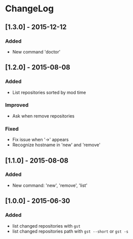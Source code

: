 # ChangeLog

## [1.3.0] - 2015-12-12
### Added
- New command 'doctor'

## [1.2.0] - 2015-08-08
### Added
- List repositories sorted by mod time

### Improved
- Ask when remove repositories

### Fixed
- Fix issue when '->' appears
- Recognize hostname in 'new' and 'remove'

## [1.1.0] - 2015-08-08
### Added
- New command: 'new', 'remove', 'list'

## [1.0.0] - 2015-06-30
### Added
- list changed repositories with `gst`
- list changed repositories path with `gst --short` or `gst -s`
